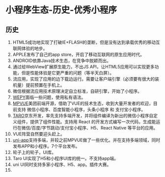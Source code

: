 # 小程序生态-历史-优秀小程序


## 历史

1. HTML5成功地实现了打破IE+FLASH的垄断，但是没有达到承载优秀的移动互联网体验的地步。
2. APPLE发布了自己的app store，开启了移动互联网的原生应用时代。
3. ANDROID依靠Java技术生态，在竞争中脱颖而出。
4. 通过给WebView扩展原生能力，不出JS API，让HTML5应用可以实现更多功能，但是性能体验是它更严重的问题（等半天白屏）。
5. 流应用，实现了应用的边下载边运行。需要让客户端引擎（必须要有很大的装机量）提前预置在手机上。
6. 微信根据流应用技术原理决定自立标准，自研引擎，开始了小程序。
7. [WEPY](https://tencent.github.io/wepy/)面临一些问题，使用私有语法。
8. [MPVUE](http://mpvue.com/)美团前端开源，借助了VUE的技术生态，收到大量开发者的欢迎，目前支持 微信小程序、百度智能小程序，头条小程序 和 支付宝小程序。 
9. [TARO](https://nervjs.github.io/taro/)京东开发，率先支持多端开发，并将组件编译为新出的微信小程序自定义组件，提供了组件性能。支持用 React 的开发方式编写一次代码，生成能运行在微信/百度/字节跳动/支付宝小程序、H5、React Native 等平台的应用。
10. VUE阵营自然要迎头赶上。
11. [uni-app](https://uniapp.dcloud.io/)支持多端，并较之前MPVUE做了一些优化。并在支持多端领域，同时发布APP和小程序。7个平台发布。
12. 轮子上的轮子，UI库。
13. Taro UI实现了H5和小程序UI库的统一。不支持app端。
14. uni UI同时支持多家小程序、H5、app。插件大赛。
15. 
